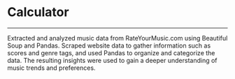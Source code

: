 <h1>Calculator</h1>
  <hr>
  <p>Extracted and analyzed music data from RateYourMusic.com using Beautiful Soup and Pandas. Scraped website data to gather information such as scores and genre tags, and used Pandas to organize and categorize the data. The resulting insights were used to gain a deeper understanding of music trends and preferences.</p>
